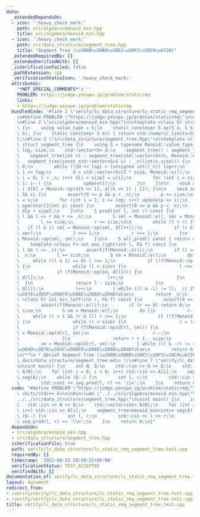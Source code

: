 ```yaml
---
data:
  _extendedDependsOn:
  - icon: ':heavy_check_mark:'
    path: src/algebra/monoid_min.hpp
    title: src/algebra/monoid_min.hpp
  - icon: ':heavy_check_mark:'
    path: src/data_structure/segment_tree.hpp
    title: "Segment Tree (\u30BB\u30B0\u30E1\u30F3\u30C8\u6728)"
  _extendedRequiredBy: []
  _extendedVerifiedWith: []
  _isVerificationFailed: false
  _pathExtension: cpp
  _verificationStatusIcon: ':heavy_check_mark:'
  attributes:
    '*NOT_SPECIAL_COMMENTS*': ''
    PROBLEM: https://judge.yosupo.jp/problem/staticrmq
    links:
    - https://judge.yosupo.jp/problem/staticrmq
  bundledCode: "#line 1 \"verify/lc_data_structure/lc_static_rmq_segment_tree.test.cpp\"\
    \n#define PROBLEM \"https://judge.yosupo.jp/problem/staticrmq\"\n\n#include <bits/stdc++.h>\n\
    \n#line 2 \"src/algebra/monoid_min.hpp\"\n\ntemplate <class S> struct monoid_min\
    \ {\n    using value_type = S;\n    static constexpr S op(S a, S b) { return std::min(a,\
    \ b); }\n    static constexpr S e() { return std::numeric_limits<S>::max(); }\n\
    };\n#line 2 \"src/data_structure/segment_tree.hpp\"\n\ntemplate <class Monoid>\
    \ struct segment_tree {\n    using S = typename Monoid::value_type;\n    int _n,\
    \ log, size;\n    std::vector<S> d;\n    segment_tree() : segment_tree(0) {}\n\
    \    segment_tree(int n) : segment_tree(std::vector<S>(n, Monoid::e())) {}\n \
    \   segment_tree(const std::vector<S>& v) : _n((int)v.size()) {\n        log =\
    \ 0;\n        while ((1U << log) < (unsigned int)(_n)) log++;\n        size =\
    \ 1 << log;\n        d = std::vector<S>(2 * size, Monoid::e());\n        for (int\
    \ i = 0; i < _n; i++) d[i + size] = v[i];\n        for (int i = size - 1; i >=\
    \ 1; i--) {\n            update(i);\n        }\n    }\n\n    void update(int k)\
    \ { d[k] = Monoid::op(d[k << 1], d[(k << 1) | 1]); }\n\n    void set(int p, const\
    \ S& x) {\n        assert(0 <= p && p < _n);\n        p += size;\n        d[p]\
    \ = x;\n        for (int i = 1; i <= log; i++) update(p >> i);\n    }\n\n    S\
    \ operator[](int p) const {\n        assert(0 <= p && p < _n);\n        return\
    \ d[p + size];\n    }\n\n    S prod(int l, int r) const {\n        assert(0 <=\
    \ l && l <= r && r <= _n);\n        S sml = Monoid::e(), smr = Monoid::e();\n\
    \        l += size;\n        r += size;\n\n        while (l < r) {\n         \
    \   if (l & 1) sml = Monoid::op(sml, d[l++]);\n            if (r & 1) smr = Monoid::op(d[--r],\
    \ smr);\n            l >>= 1;\n            r >>= 1;\n        }\n        return\
    \ Monoid::op(sml, smr);\n    }\n\n    S all_prod() const { return d[1]; }\n\n\
    \    template <class F> int max_right(int l, F& f) const {\n        assert(0 <=\
    \ l && l <= _n);\n        assert(f(Monoid::e()));\n        if (l == _n) return\
    \ _n;\n        l += size;\n        S sm = Monoid::e();\n        do {\n       \
    \     while ((l & 1) == 0) l >>= 1;\n            if (!f(Monoid::op(sm, d[l])))\
    \ {\n                while (l < size) {\n                    l <<= 1;\n      \
    \              if (f(Monoid::op(sm, d[l]))) {\n                        sm = Monoid::op(sm,\
    \ d[l]);\n                        l++;\n                    }\n              \
    \  }\n                return l - size;\n            }\n            sm = Monoid::op(sm,\
    \ d[l]);\n            l++;\n        } while ((l & -l) != l);  // 2\u3079\u304D\
    \u307E\u305F\u306F0\u306E\u3068\u304Dfalse\n        return _n;\n    }\n\n    template\
    \ <class F> int min_left(int r, F& f) const {\n        assert(0 <= r && r <= _n);\n\
    \        assert(f(Monoid::e()));\n        if (r == 0) return 0;\n        r +=\
    \ size;\n        S sm = Monoid::e();\n        do {\n            r--;\n       \
    \     while (r > 1 && (r & 1)) r >>= 1;\n            if (!f(Monoid::op(d[r], sm)))\
    \ {\n                while (r < size) {\n                    r = (r << 1) | 1;\n\
    \                    if (f(Monoid::op(d[r], sm))) {\n                        sm\
    \ = Monoid::op(d[r], sm);\n                        r--;\n                    }\n\
    \                }\n                return r + 1 - size;\n            }\n    \
    \        sm = Monoid::op(d[r], sm);\n        } while ((r & -r) != r);  // 2\u3079\
    \u304D\u307E\u305F\u306F0\u306E\u3068\u304Dfalse\n        return 0;\n    }\n};\n\
    \n/**\n * @brief Segment Tree (\u30BB\u30B0\u30E1\u30F3\u30C8\u6728)\n * @docs\
    \ docs/data_structure/segment_tree.md\n */\n#line 7 \"verify/lc_data_structure/lc_static_rmq_segment_tree.test.cpp\"\
    \n\nint main() {\n    int N, Q;\n    std::cin >> N >> Q;\n    std::vector<int>\
    \ A(N);\n    for (int i = 0; i < N; i++) std::cin >> A[i];\n    segment_tree<monoid_min<int>>\
    \ seg(A);\n    while (Q--) {\n        int l, r;\n        std::cin >> l >> r;\n\
    \        std::cout << seg.prod(l, r) << '\\n';\n    }\n    return 0;\n}\n"
  code: "#define PROBLEM \"https://judge.yosupo.jp/problem/staticrmq\"\n\n#include\
    \ <bits/stdc++.h>\n\n#include \"../../src/algebra/monoid_min.hpp\"\n#include \"\
    ../../src/data_structure/segment_tree.hpp\"\n\nint main() {\n    int N, Q;\n \
    \   std::cin >> N >> Q;\n    std::vector<int> A(N);\n    for (int i = 0; i < N;\
    \ i++) std::cin >> A[i];\n    segment_tree<monoid_min<int>> seg(A);\n    while\
    \ (Q--) {\n        int l, r;\n        std::cin >> l >> r;\n        std::cout <<\
    \ seg.prod(l, r) << '\\n';\n    }\n    return 0;\n}"
  dependsOn:
  - src/algebra/monoid_min.hpp
  - src/data_structure/segment_tree.hpp
  isVerificationFile: true
  path: verify/lc_data_structure/lc_static_rmq_segment_tree.test.cpp
  requiredBy: []
  timestamp: '2022-08-23 20:50:22+09:00'
  verificationStatus: TEST_ACCEPTED
  verifiedWith: []
documentation_of: verify/lc_data_structure/lc_static_rmq_segment_tree.test.cpp
layout: document
redirect_from:
- /verify/verify/lc_data_structure/lc_static_rmq_segment_tree.test.cpp
- /verify/verify/lc_data_structure/lc_static_rmq_segment_tree.test.cpp.html
title: verify/lc_data_structure/lc_static_rmq_segment_tree.test.cpp
---
```

